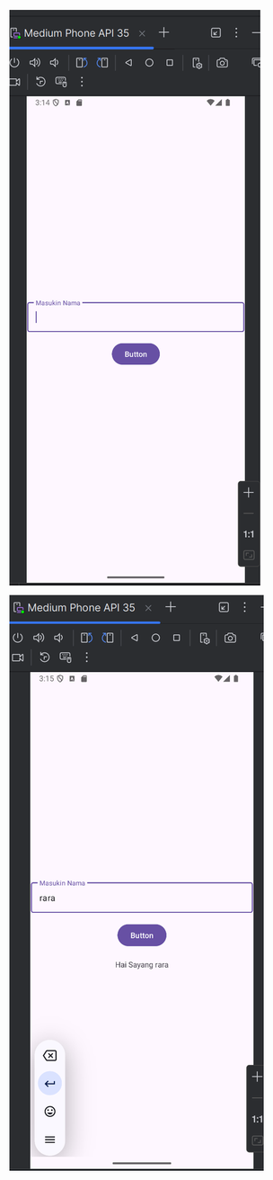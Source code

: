 ![alt text](https://github.com/andikadhanan/pm25-week1/blob/main/Screenshot%202025-03-09%20111424.png?raw=true)


![alt text](https://github.com/andikadhanan/pm25-week1/blob/main/Screenshot%202025-03-09%20111529.png?raw=true)
